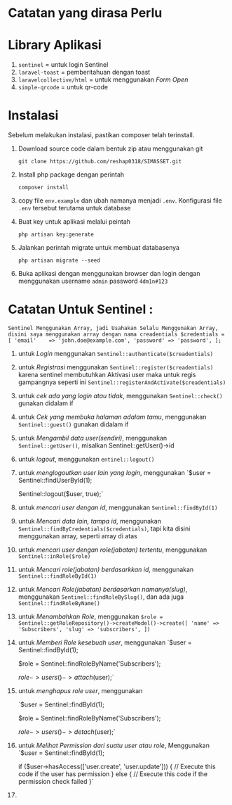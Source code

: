 # **Catatan yang dirasa Perlu**

# Library Aplikasi

1. `sentinel` = untuk login Sentinel
2. `laravel-toast` = pemberitahuan dengan toast
3. `laravelcollective/html` = untuk menggunakan *Form Open*
4. `simple-qrcode` = untuk qr-code

# Instalasi

Sebelum melakukan instalasi, pastikan composer telah terinstall.

1. Download source code dalam bentuk zip atau menggunakan git

   `git clone https://github.com/reshap0318/SIMASSET.git`

2. Install php package dengan perintah

   `composer install`

3. copy file `env.example` dan ubah namanya menjadi `.env`. Konfigurasi file `.env` tersebut terutama untuk database

4. Buat key untuk aplikasi melalui peintah

   `php artisan key:generate`

5. Jalankan perintah migrate untuk membuat databasenya

   `php artisan migrate --seed`

6. Buka aplikasi dengan menggunakan browser dan login dengan menggunakan username `admin` password `4dm1n#123`

# Catatan Untuk Sentinel :
`Sentinel Menggunakan Array, jadi Usahakan Selalu Menggunakan Array, disini saya menggunakan array dengan nama creadentials
$credentials = [
    'email'    => 'john.doe@example.com',
    'password' => 'password',
];
`

1. untuk *Login* menggunakan `Sentinel::authenticate($creadentials)`

2. untuk *Registrasi* menggunakan `Sentinel::register($creadentials)` karena sentinel membutuhkan Aktivasi user maka untuk regis gampangnya seperti ini `Sentinel::registerAndActivate($creadentials)`

3. untuk *cek ada yang login atau tidak*, menggunakan `Sentinel::check()` gunakan didalam if

4. untuk *Cek yang membuka halaman adalam tamu*, menggunakan `Sentinel::guest()` gunakan didalam if

5. untuk *Mengambil data user(sendiri)*, menggunakan `Sentinel::getUser()`, misalkan Sentinel::getUser()->id

6. untuk *logout*, menggunakan `entinel::logout()`

7. untuk *menglogoutkan user lain yang login*, menggunakan
    `$user = Sentinel::findUserById(1);

      Sentinel::logout($user, true);`

8. untuk *mencari user dengan id*, menggunakan `Sentinel::findById(1)`

9. untuk *Mencari data lain, tampa id*, menggunakan `Sentinel::findByCredentials($credentials)`, tapi kita disini menggunakan array, seperti array di atas

10. untuk *mencari user dengan role(jabatan) tertentu*, menggunakan `Sentinel::inRole($role)`

11. untuk *Mencari role(jabatan) berdasarkkan id*, menggunakan `Sentinel::findRoleById(1)`

12. untuk *Mencari Role(jabatan) berdasarkan namanya(slug)*, menggunakan `Sentinel::findRoleBySlug()`, dan ada juga `Sentinel::findRoleByName()`

13. untuk *Menambahkan Role*, menggunakan
    `$role = Sentinel::getRoleRepository()->createModel()->create([
        'name' => 'Subscribers',
        'slug' => 'subscribers',
    ])`

14. untuk *Memberi Role kesebuah user*, menggunakan
    `$user = Sentinel::findById(1);

      $role = Sentinel::findRoleByName('Subscribers');

      $role->users()->attach($user);`

15. untuk *menghapus role user*, menggunakan

    `$user = Sentinel::findById(1);

    $role = Sentinel::findRoleByName('Subscribers');

    $role->users()->detach($user);`

16. untuk *Melihat Permission dari suatu user atau role*, Menggunakan
    `$user = Sentinel::findById(1);

      if ($user->hasAccess(['user.create', 'user.update']))
      {
          // Execute this code if the user has permission
      }
      else
      {
          // Execute this code if the permission check failed
      }`

17. 
